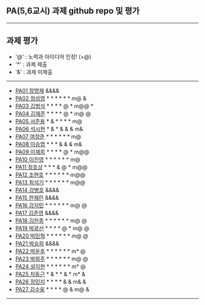 ## PA(5,6교시) 과제 github repo 및 평가

---
## 과제 평가
- '@' : 노력과 아이디어 인정! (+@)
- '*' : 과제 제출 
- '&' : 과제 미제출 
---
- [PA01	장명재]() &&&&
- [PA02	정성엽](https://github.com/yuby7569/pa02a) * * * * * * m@ &
- [PA03	김범석](https://github.com/ssgbeom1/pa03) * * * * @ * m@@ *
- [PA04	김재준](https://github.com/wowns969/PA04) * * * * @ * m@ @
- [PA05	서준용](https://github.com/joi0804/PA05A) * & * * * * m@ 
- [PA06	석시현](https://github.com/1122axax/pa06) * & * & & & m&
- [PA07	여창준](http://github.com/dpfpsel0622/pa07) * * * * * * m@
- [PA08	이승엽](https://github.com/lddor7/PA08) * * * & & & m&
- [PA09	이재희](https://github.com/ANA0517/PA09) * * * * @ * m@@
- [PA10	이진영](http://github.com/dlwlsdud7/PA10) * * * * * * m@
- [PA11	정호상](https://github.com/goaldeer/pa11) * * * & @ * m@@
- [PA12	조현호](https://github.com/whgusgh59/PA12) * * * * * * m@@
- [PA13	최석기](https://github.com/tjrrl0904/PA13) * * * * * * m@@
- [PA14	강병호]() &&&&
- [PA15	한채린]() &&&&
- [PA16	강지민](https://github.com/rkdwlals37/PA16) * * * * * * m@ @
- [PA17	김준영]() &&&&
- [PA18	김찬종](https://github.com/chan8798/PA18) * * * * * * m@ @
- [PA19	박광선](https://github.com/pkjoee21/PA19) * * * * @ * m@ @
- [PA20	박민혁](https://github.com/minhyeokpark/PA20) * * * * * * m@ @
- [PA21	박승희]() &&&&
- [PA22	박윤후](https://github.com/qkrdbsgn12/pa22) * * * * * * m* @
- [PA23	박희주](https://github.com/suyangegrong/PA23) * * * * * * m@ @
- [PA24	설지현](https://github.com/kyovy6648/pa24) * * * * * * m* @
- [PA25	차동근](https://github.com/chadg0502/PA25) * & * * & * m* &
- [PA26	정민지](https://github.com/26pizza/PA26) * * * * & & m& &
- [PA27 김수웅](https://github.com/rlatndnd9804/PA27) * * * * @ & m@ &
---



